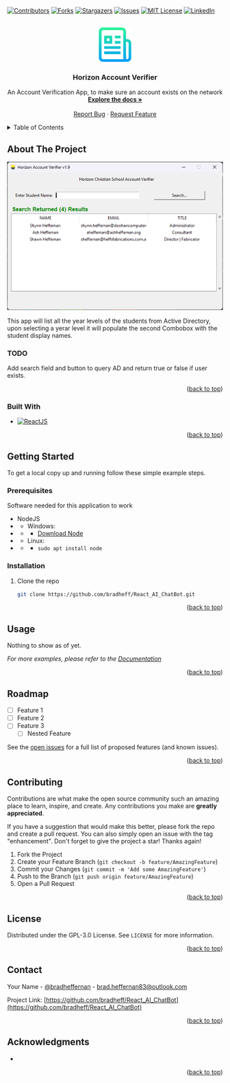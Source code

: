 <!-- Improved compatibility of back to top link: See: https://github.com/othneildrew/Best-README-Template/pull/73 -->
<a name="readme-top"></a>
<!--
*** Thanks for checking out the Best-README-Template. If you have a suggestion
*** that would make this better, please fork the repo and create a pull request
*** or simply open an issue with the tag "enhancement".
*** Don't forget to give the project a star!
*** Thanks again! Now go create something AMAZING! :D
-->



<!-- PROJECT SHIELDS -->
<!--
*** I'm using markdown "reference style" links for readability.
*** Reference links are enclosed in brackets [ ] instead of parentheses ( ).
*** See the bottom of this document for the declaration of the reference variables
*** for contributors-url, forks-url, etc. This is an optional, concise syntax you may use.
*** https://www.markdownguide.org/basic-syntax/#reference-style-links
-->
[![Contributors][contributors-shield]][contributors-url]
[![Forks][forks-shield]][forks-url]
[![Stargazers][stars-shield]][stars-url]
[![Issues][issues-shield]][issues-url]
[![MIT License][license-shield]][license-url]
[![LinkedIn][linkedin-shield]][linkedin-url]



<!-- PROJECT LOGO -->
<br />
<div align="center">
  <a href="https://github.com/BradHeff/React_AI_ChatBot">
    <img src="images/logo.png" alt="Logo" width="80" height="80">
  </a>

<h3 align="center">Horizon Account Verifier</h3>

  <p align="center">
    An Account Verification App, to make sure an account exists on the network
    <br />
    <a href="https://github.com/BradHeff/React_AI_ChatBot"><strong>Explore the docs »</strong></a>
    <br />
    <br />
    <a href="https://github.com/bradheff/React_AI_ChatBot/issues">Report Bug</a>
    ·
    <a href="https://github.com/bradheff/React_AI_ChatBot/issues">Request Feature</a>
  </p>
</div>



<!-- TABLE OF CONTENTS -->
<details>
  <summary>Table of Contents</summary>
  <ol>
    <li>
      <a href="#about-the-project">About The Project</a>
      <ul>
        <li><a href="#todo">TODO:</a></li>
        <li><a href="#built-with">Built With</a></li>
      </ul>
    </li>
    <li>
      <a href="#getting-started">Getting Started</a>
      <ul>
        <li><a href="#prerequisites">Prerequisites</a></li>
        <li><a href="#installation">Installation</a></li>
      </ul>
    </li>
    <li><a href="#usage">Usage</a></li>
    <li><a href="#roadmap">Roadmap</a></li>
    <li><a href="#contributing">Contributing</a></li>
    <li><a href="#license">License</a></li>
    <li><a href="#contact">Contact</a></li>
    <li><a href="#acknowledgments">Acknowledgments</a></li>
  </ol>
</details>



<!-- ABOUT THE PROJECT -->
## About The Project

[![Product Name Screen Shot][product-screenshot]](https://www.horizon.sa.edu.au)

This app will list all the year levels of the students from Active Directory, upon selecting a yerar level it will populate the second Combobox with the student display names.<br/>


### TODO
Add search field and button to query AD and return true or false if user exists.

<p align="right">(<a href="#readme-top">back to top</a>)</p>



### Built With

* [![ReactJS][ReactJS]][react-url]

<p align="right">(<a href="#readme-top">back to top</a>)</p>



<!-- GETTING STARTED -->
## Getting Started

To get a local copy up and running follow these simple example steps.

### Prerequisites

Software needed for this application to work
* NodeJS
* * Windows: 
* * * [Download Node](node-url)
* * Linux:
* * *  ```sudo apt install node```

### Installation

1. Clone the repo
   ```sh
   git clone https://github.com/bradheff/React_AI_ChatBot.git
   ```


<p align="right">(<a href="#readme-top">back to top</a>)</p>



<!-- USAGE EXAMPLES -->
## Usage

Nothing to show as of yet.

_For more examples, please refer to the [Documentation](https://github.com/BradHeff/React_AI_ChatBot/wiki)_

<p align="right">(<a href="#readme-top">back to top</a>)</p>



<!-- ROADMAP -->
## Roadmap

- [ ] Feature 1
- [ ] Feature 2
- [ ] Feature 3
    - [ ] Nested Feature

See the [open issues](https://github.com/bradheff/React_AI_ChatBot/issues) for a full list of proposed features (and known issues).

<p align="right">(<a href="#readme-top">back to top</a>)</p>



<!-- CONTRIBUTING -->
## Contributing

Contributions are what make the open source community such an amazing place to learn, inspire, and create. Any contributions you make are **greatly appreciated**.

If you have a suggestion that would make this better, please fork the repo and create a pull request. You can also simply open an issue with the tag "enhancement".
Don't forget to give the project a star! Thanks again!

1. Fork the Project
2. Create your Feature Branch (`git checkout -b feature/AmazingFeature`)
3. Commit your Changes (`git commit -m 'Add some AmazingFeature'`)
4. Push to the Branch (`git push origin feature/AmazingFeature`)
5. Open a Pull Request

<p align="right">(<a href="#readme-top">back to top</a>)</p>



<!-- LICENSE -->
## License

Distributed under the GPL-3.0 License. See `LICENSE` for more information.

<p align="right">(<a href="#readme-top">back to top</a>)</p>



<!-- CONTACT -->
## Contact

Your Name - [@bradheffernan](https://twitter.com/bradheffernan) - brad.heffernan83@outlook.com

Project Link: [https://github.com/bradheff/React_AI_ChatBot](https://github.com/bradheff/React_AI_ChatBot)

<p align="right">(<a href="#readme-top">back to top</a>)</p>



<!-- ACKNOWLEDGMENTS -->
## Acknowledgments

* []()

<p align="right">(<a href="#readme-top">back to top</a>)</p>



<!-- MARKDOWN LINKS & IMAGES -->
<!-- https://www.markdownguide.org/basic-syntax/#reference-style-links -->
[contributors-shield]: https://img.shields.io/github/contributors/bradheff/React_AI_ChatBot.svg?style=for-the-badge
[contributors-url]: https://github.com/bradheff/React_AI_ChatBot/graphs/contributors
[forks-shield]: https://img.shields.io/github/forks/bradheff/React_AI_ChatBot.svg?style=for-the-badge
[forks-url]: https://github.com/bradheff/React_AI_ChatBot/network/members
[stars-shield]: https://img.shields.io/github/stars/bradheff/React_AI_ChatBot.svg?style=for-the-badge
[stars-url]: https://github.com/bradheff/React_AI_ChatBot/stargazers
[issues-shield]: https://img.shields.io/github/issues/bradheff/React_AI_ChatBot.svg?style=for-the-badge
[issues-url]: https://github.com/bradheff/React_AI_ChatBot/issues
[license-shield]: https://img.shields.io/github/license/bradheff/React_AI_ChatBot?style=for-the-badge
[license-url]: https://github.com/BradHeff/React_AI_ChatBot/blob/master/LICENSE
[linkedin-shield]: https://img.shields.io/badge/-LinkedIn-black.svg?style=for-the-badge&logo=linkedin&colorB=555
[linkedin-url]: https://www.linkedin.com/in/brad-heffernan83/

[product-screenshot]: images/screenshot1.png

[NodeJS]: https://img.shields.io/badge/Node-35495E?style=for-the-badge&logo=node.js&logoColor=61DAFB
[ReactJS]: https://img.shields.io/badge/React-35495E?style=for-the-badge&logo=react&logoColor=61DAFB
[node-url]: https://nodejs.org/en/download/
[react-url]: https://reactjs.org/